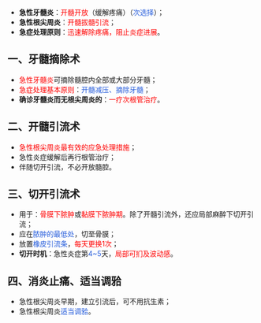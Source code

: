 * **急性牙髓炎**：<font color="#ff0000">开髓开放</font>（缓解疼痛）（<font color="#245bdb">次选择</font>）；
* **急性根尖周炎**：<font color="#ff0000">开髓拔髓引流</font>；
* **急症处理原则**：<font color="#ff0000">迅速解除疼痛，阻止炎症进展</font>。

## 一、牙髓摘除术
* <font color="#ff0000">急性牙髓炎</font>可摘除髓腔内全部或大部分牙髓；
* <font color="#ff0000">急症处理基本原则</font>：<font color="#245bdb">开髓减压、摘除牙髓</font>；
* **确诊牙髓炎而无根尖周炎的**：<font color="#ff0000">一疗次根管治疗</font>。

## 二、开髓引流术
* <font color="#ff0000">急性根尖周炎最有效的应急处理措施</font>；
* 急性炎症缓解后再行根管治疗；
* 伴随切开引流，不必开放髓腔。

## 三、切开引流术
* 用于：<font color="#ff0000">骨膜下脓肿</font>或<font color="#ff0000">黏膜下脓肿期</font>。除了开髓引流外，还应局部麻醉下切开引流；
* 应在<font color="#245bdb">脓肿的最低处</font>，切至骨膜；
* 放置<font color="#245bdb">橡皮引流条</font>，<font color="#ff0000">每天更换1次</font>；
* **切开时机**：急性炎症第<font color="#245bdb">4~5</font>天，<font color="#ff0000">局部可扪及波动感</font>。

## 四、消炎止痛、适当调𬌗
* 急性根尖周炎早期，建立引流后，可不用抗生素；
* 急性根尖周炎<font color="#245bdb">适当调𬌗</font>。






